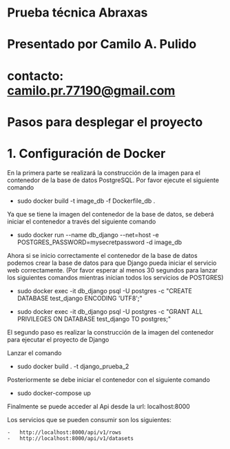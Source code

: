 # Prueba técnica Abraxas

# Presentado por Camilo A. Pulido
# contacto: camilo.pr.77190@gmail.com

# Pasos para desplegar el proyecto

# 1. Configuración de Docker


En la primera parte se realizará la construcción de la imagen para el contenedor de la base de datos PostgreSQL. Por favor ejecute el siguiente comando

 - sudo docker build -t image_db -f Dockerfile_db . 

Ya que se tiene la imagen del contenedor de la base de datos, se deberá iniciar el contenedor a través del siguiente comando

-   sudo docker run --name db_django  --net=host  -e POSTGRES_PASSWORD=mysecretpassword -d image_db

Ahora si se inicio correctamente el contenedor de la base de datos
podemos crear la base de datos para que Django pueda iniciar
el servicio web correctamente. (Por favor esperar al menos 30 segundos para lanzar los siguientes comandos mientras inician todos los servicios de POSTGRES)

-   sudo docker exec -it db_django psql -U postgres  -c "CREATE DATABASE test_django ENCODING 'UTF8';"

- sudo docker exec -it db_django psql -U postgres -c "GRANT ALL PRIVILEGES ON DATABASE test_django TO postgres;"





El segundo paso es realizar la construcción de la imagen del contenedor para ejecutar el proyecto de Django

Lanzar el comando
-   sudo docker build . -t django_prueba_2

Posteriormente se debe iniciar el contenedor con el siguiente comando 

 -  sudo docker-compose up


Finalmente se puede acceder al Api desde la url: localhost:8000


Los servicios que se pueden consumir son los siguientes:

    -   http://localhost:8000/api/v1/rows
    -   http://localhost:8000/api/v1/datasets